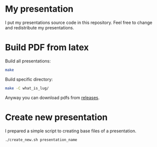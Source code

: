 # My presentation

I put my presentations source code in this repository.
Feel free to change and redistribute my presentations.

# Build PDF from latex

Build all presentations:

```bash
make
```

Build specific directory:
```bash
make -C what_is_lug/
```

Anyway you can download pdfs from [releases](https://github.com/alirezaarzehgar/my-presentations/releases).

# Create new presentation

I prepared a simple script to creating base files of a presentation.

```
./create_new.sh presentation_name
```

